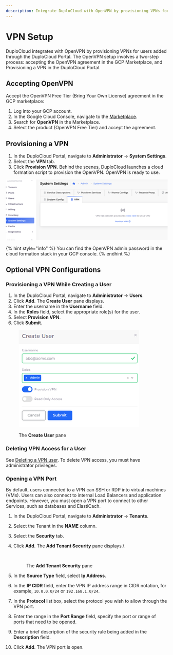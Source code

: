```yaml
---
description: Integrate DuploCloud with OpenVPN by provisioning VPNs for  users
---
```


# VPN Setup

DuploCloud integrates with OpenVPN by provisioning VPNs for users added through the DuploCloud Portal. The OpenVPN setup involves a two-step process: accepting the OpenVPN agreement in the GCP Marketplace, and Provisioning a VPN in the DuploCloud Portal.

## Accepting OpenVPN

Accept the OpenVPN Free Tier (Bring Your Own License) agreement in the GCP marketplace:&#x20;

1. Log into your GCP account.
2. In the Google Cloud Console, navigate to the [Marketplace](https://console.cloud.google.com/marketplace).
3. Search for **OpenVPN** in the Marketplace.
4. Select the product (OpenVPN Free Tier) and accept the agreement.

## Provisioning a VPN

1. In the DuploCloud Portal, navigate to **Administrator** -> **System Settings**.
2. Select the **VPN** tab.
3. Click **Provision VPN.** Behind the scenes, DuploCloud launches a cloud formation script to provision the OpenVPN. OpenVPN is ready to use.  &#x20;

<div align="left">

<img src="../../../.gitbook/assets/image (244).png" alt="The VPN tab on the System Settings page in the DuploCloud Portal">

</div>

{% hint style="info" %}
You can find the OpenVPN admin password in the cloud formation stack in your GCP console.
{% endhint %}

## **Optional VPN Configurations**

### **Provisioning a VPN While Creating a User**

1. In the DuploCloud Portal, navigate to **Administrator** -> **Users**.
2. Click **Add**. The **Create User** pane displays.
3. Enter the username in the **Username** field.
4. In the **Roles** field, select the appropriate role(s) for the user.
5. Select **Provision VPN**.
6. Click **Submit**.

<div align="left">

<figure><img src="../../../.gitbook/assets/create user.png" alt=""><figcaption><p>The <strong>Create User</strong> pane</p></figcaption></figure>

</div>

### Deleting VPN Access for a User

See [Deleting a VPN user](../../../access-control/add-and-delete-vpn-access-for-users.md#deleting-a-vpn-user). To delete VPN access, you must have administrator privileges.&#x20;

### Opening a VPN Port

By default, users connected to a VPN can SSH or RDP into virtual machines (VMs). Users can also connect to internal Load Balancers and application endpoints. However, you must open a VPN port to connect to other Services, such as databases and ElastiCach.&#x20;

1. In the DuploCloud Portal, navigate to **Administrator** -> **Tenants**.
2. Select the Tenant in the **NAME** column.
3. Select the **Security** tab.
4.  Click **Add**. The **Add Tenant Security** pane displays.\


    <div align="left">

    <figure><img src="../../../.gitbook/assets/Add_Tenant_Security.png" alt=""><figcaption><p>The <strong>Add Tenant Security</strong> pane</p></figcaption></figure>

    </div>
5. In the **Source Type** field, select **Ip Address**.&#x20;
6. In the **IP CIDR** field, enter the VPN IP address range in CIDR notation, for example, `10.0.0.0/24` or `192.168.1.0/24`.
7. In the **Protocol** list box, select the protocol you wish to allow through the VPN port.
8. Enter the range in the **Port Range** field, specify the port or range of ports that need to be opened.
9. Enter a brief description of the security rule being added in the **Description** field.
10. Click **Add**. The VPN port is open.
